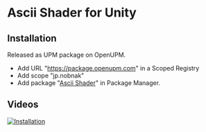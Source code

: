 # Ascii Shader for Unity

## Installation
Released as UPM package on OpenUPM.
- Add URL "https://package.openupm.com" in a Scoped Registry
- Add scope "jp.nobnak"
- Add package "[Ascii Shader](https://openupm.com/packages/jp.nobnak.ascii_shader/)" in Package Manager.

## Videos
[![Installation](http://img.youtube.com/vi/P1K_zZqKC8k/mqdefault.jpg)](https://youtu.be/P1K_zZqKC8k)
